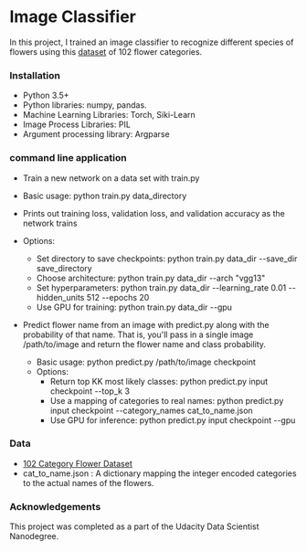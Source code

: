 # Image Classifier

In this project, I trained an image classifier to recognize different species of flowers using this [dataset](http://www.robots.ox.ac.uk/~vgg/data/flowers/102/index.html) of 102 flower categories.

### Installation
- Python 3.5+
- Python libraries: numpy, pandas.
- Machine Learning Libraries: Torch, Siki-Learn
- Image Process Libraries: PIL
- Argument processing library: Argparse 

### command line application

- Train a new network on a data set with train.py

- Basic usage: python train.py data_directory
- Prints out training loss, validation loss, and validation accuracy as the network trains
- Options:
    - Set directory to save checkpoints:
    python train.py data_dir --save_dir save_directory
    - Choose architecture: python train.py data_dir --arch "vgg13"
    - Set hyperparameters: 
    python train.py data_dir --learning_rate 0.01 --hidden_units 512 --epochs 20
     - Use GPU for training: python train.py data_dir --gpu
- Predict flower name from an image with predict.py along with the probability of that name. That is, you'll pass in a single image /path/to/image and return the flower name and class probability.

  - Basic usage: python predict.py /path/to/image checkpoint
  - Options:
     - Return top KK most likely classes: python predict.py input checkpoint --top_k 3
     - Use a mapping of categories to real names: python predict.py input checkpoint --category_names cat_to_name.json
     - Use GPU for inference: python predict.py input checkpoint --gpu
     
     
 ### Data
 - [102 Category Flower Dataset](http://www.robots.ox.ac.uk/~vgg/data/flowers/102/index.html)
 - cat_to_name.json : A dictionary mapping the integer encoded categories to the actual names of the flowers.
 
 ### Acknowledgements
  This project was completed as a part of the Udacity Data Scientist Nanodegree.
